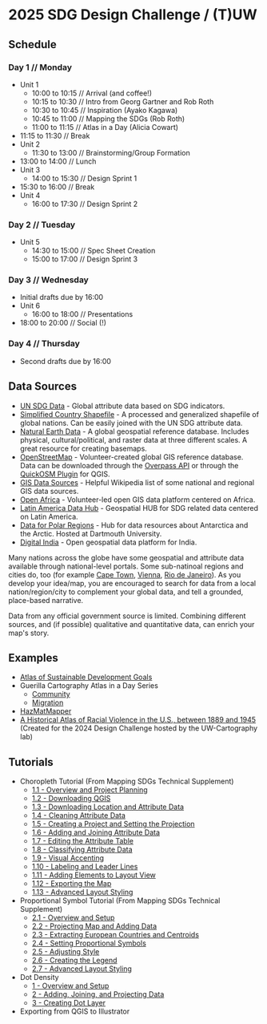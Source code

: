 # 2025 SDG Design Challenge / (T)UW
 
## Schedule 
### Day 1 // Monday
* Unit 1
    * 10:00 to 10:15 // Arrival (and coffee!)
    * 10:15 to 10:30 // Intro from Georg Gartner and Rob Roth
    * 10:30 to 10:45 // Inspiration (Ayako Kagawa)
    * 10:45 to 11:00 // Mapping the SDGs (Rob Roth)
    * 11:00 to 11:15 // Atlas in a Day (Alicia Cowart)
* 11:15 to 11:30 // Break
* Unit 2
    * 11:30 to 13:00 // Brainstorming/Group Formation
* 13:00 to 14:00 // Lunch
* Unit 3
    * 14:00 to 15:30 // Design Sprint 1
* 15:30 to 16:00 // Break
* Unit 4
    * 16:00 to 17:30 // Design Sprint 2
### Day 2 // Tuesday
* Unit 5
    * 14:30 to 15:00 // Spec Sheet Creation 
    * 15:00 to 17:00 // Design Sprint 3
### Day 3 // Wednesday
* Initial drafts due by 16:00
* Unit 6
    * 16:00 to 18:00 // Presentations
* 18:00 to 20:00 // Social (!)
### Day 4 // Thursday
* Second drafts due by 16:00

## Data Sources
* [UN SDG Data](https://unstats.un.org/sdgs/dataportal/database) - Global attribute data based on SDG indicators.
* [Simplified Country Shapefile](/Data/Spatial-Data/UN_Countries_Simplified.zip) - A processed and generalized shapefile of global nations. Can be easily joined with the UN SDG attribute data.
* [Natural Earth Data](https://www.naturalearthdata.com/) - A global geospatial reference database. Includes physical, cultural/political, and raster data at three different scales. A great resource for creating basemaps.  
* [OpenStreetMap](https://www.openstreetmap.org/) - Volunteer-created global GIS reference database. Data can be downloaded through the [Overpass API](https://overpass-turbo.eu/) or through the [QuickOSM Plugin](https://plugins.qgis.org/plugins/QuickOSM/) for QGIS.
* [GIS Data Sources](https://en.wikipedia.org/wiki/List_of_GIS_data_sources#Europe_by_country) - Helpful Wikipedia list of some national and regional GIS data sources.
* [Open Africa](https://open.africa/) - Volunteer-led open GIS data platform centered on Africa. 
* [Latin America Data Hub](https://hub-latin-america-geocentro.hub.arcgis.com/) - Geospatial HUB for SDG related data centered on Latin America.
* [Data for Polar Regions](https://researchguides.dartmouth.edu/gisdata/polardata) - Hub for data resources about Antarctica and the Arctic. Hosted at Dartmouth University.
* [Digital India](https://www.data.gov.in/) - Open geospatial data platform for India.

Many nations across the globe have some geospatial and attribute data available through national-level portals. Some sub-natinoal regions and cities do, too (for example [Cape Town](https://odp-cctegis.opendata.arcgis.com/), [Vienna](https://www.wien.gv.at/viennagis/), [Rio de Janeiro](https://www.data.rio/)). As you develop your idea/map, you are encouraged to search for  data from a local nation/region/city to complement your global data, and tell a grounded, place-based narrative. 

Data from any official government source is limited. Combining different sources, and (if possible) qualitative and quantitative data, can enrich your map's story.

## Examples
* [Atlas of Sustainable Development Goals](https://datatopics.worldbank.org/sdgatlas?lang=en)
* Guerilla Cartography Atlas in a Day Series
    * [Community](https://drive.google.com/file/d/17DKiZtUN_i3zEH4_VAA92fN25TkDE_er/view)
    * [Migration](https://drive.google.com/file/d/13spCUTiaH5fKODgciFw8GtQgQ3ZUAnyR/view) 
* [HazMatMapper](https://geography.wisc.edu/hazardouswaste/index.html)
* [A Historical Atlas of Racial Violence in the U.S., between 1889 and 1945](/Examples/A_Historical_Atlas_of_Racial_Violence.pdf) (Created for the 2024 Design Challenge hosted by the UW-Cartography lab)

## Tutorials
* Choropleth Tutorial (From Mapping SDGs Technical Supplement)
    * [1.1 - Overview and Project Planning](https://github.com/uwcartlab/MappingSDGsTechnicalSupplement/blob/main/1_Choropleth/1.1_Scope.md)
    * [1.2 - Downloading QGIS](https://github.com/uwcartlab/MappingSDGsTechnicalSupplement/blob/main/1_Choropleth/1.2_Download_QGIS.md)
    * [1.3 - Downloading Location and Attribute Data](https://github.com/uwcartlab/MappingSDGsTechnicalSupplement/blob/main/1_Choropleth/1.3_Download_Data.md)
    * [1.4 - Cleaning Attribute Data](https://github.com/uwcartlab/MappingSDGsTechnicalSupplement/blob/main/1_Choropleth/1.4_Clean_Data.md)
    * [1.5 - Creating a Project and Setting the Projection](https://github.com/uwcartlab/MappingSDGsTechnicalSupplement/blob/main/1_Choropleth/1.5_Project_and_Save.md)
    * [1.6 - Adding and Joining Attribute Data](https://github.com/uwcartlab/MappingSDGsTechnicalSupplement/blob/main/1_Choropleth/1.6_Add_Data.md)
    * [1.7 - Editing the Attribute Table](https://github.com/uwcartlab/MappingSDGsTechnicalSupplement/blob/main/1_Choropleth/1.7_Edit_Attribute_table_Map_Algebra.md)
    * [1.8 - Classifying Attribute Data](https://github.com/uwcartlab/MappingSDGsTechnicalSupplement/blob/main/1_Choropleth/1.8_Classify_Data.md)
    * [1.9 - Visual Accenting](https://github.com/uwcartlab/MappingSDGsTechnicalSupplement/blob/main/1_Choropleth/1.9_Visual_Accenting.md)
    * [1.10 - Labeling and Leader Lines](https://github.com/uwcartlab/MappingSDGsTechnicalSupplement/blob/main/1_Choropleth/1.10_Labels.md)
    * [1.11 - Adding Elements to Layout View](https://github.com/uwcartlab/MappingSDGsTechnicalSupplement/blob/main/1_Choropleth/1.11_Layout.md)
    * [1.12 - Exporting the Map](https://github.com/uwcartlab/MappingSDGsTechnicalSupplement/blob/main/1_Choropleth/1.12_Save.md)
    * [1.13 - Advanced Layout Styling](https://github.com/uwcartlab/MappingSDGsTechnicalSupplement/blob/main/1_Choropleth/1.13_Advanced_Layout.md)
* Proportional Symbol Tutorial (From Mapping SDGs Technical Supplement)
    * [2.1 - Overview and Setup](https://github.com/uwcartlab/MappingSDGsTechnicalSupplement/blob/main/2_Proportional_Symbol/2.1_proportional_setup.md)
    * [2.2 - Projecting Map and Adding Data](https://github.com/uwcartlab/MappingSDGsTechnicalSupplement/blob/main/2_Proportional_Symbol/2.2_project_and_data.md)
    * [2.3 - Extracting European Countries and Centroids](https://github.com/uwcartlab/MappingSDGsTechnicalSupplement/blob/main/2_Proportional_Symbol/2.3_select_europe_and_centroids.md)
    * [2.4 - Setting Proportional Symbols](https://github.com/uwcartlab/MappingSDGsTechnicalSupplement/blob/main/2_Proportional_Symbol/2.4_proportional_symbol.md)
    * [2.5 - Adjusting Style](https://github.com/uwcartlab/MappingSDGsTechnicalSupplement/blob/main/2_Proportional_Symbol/2.5_styling.md)
    * [2.6 - Creating the Legend](https://github.com/uwcartlab/MappingSDGsTechnicalSupplement/blob/main/2_Proportional_Symbol/2.6_legend.md)
    * [2.7 - Advanced Layout Styling](https://github.com/uwcartlab/MappingSDGsTechnicalSupplement/blob/main/2_Proportional_Symbol/2.7_layout.md)
* Dot Density
    * [1 - Overview and Setup](/Tutorials/Dot_Density/1_dot_setup.md)
    * [2 - Adding, Joining, and Projecting Data](/Tutorials/Dot_Density/2_adding_joining_data.md)
    * [3 - Creating Dot Layer](/Tutorials/Dot_Density/3_creating_dot_layer.md)
* Exporting from QGIS to Illustrator
